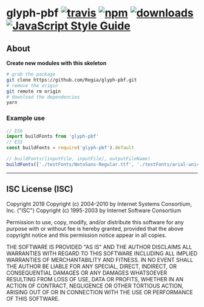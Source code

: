 # glyph-pbf [![travis][travis-image]][travis-url] [![npm][npm-image]][npm-url] [![downloads][downloads-image]][downloads-url] [![JavaScript Style Guide](https://img.shields.io/badge/code_style-standard-brightgreen.svg)](https://standardjs.com)

[travis-image]: https://travis-ci.org/regia-corporation/glyph-pbf.svg?branch=master
[travis-url]: https://travis-ci.org/regia-corporation/glyph-pbf
[npm-image]: https://img.shields.io/npm/v/glyph-pbf.svg
[npm-url]: https://npmjs.org/package/glyph-pbf
[downloads-image]: https://img.shields.io/npm/dm/glyph-pbf.svg
[downloads-url]: https://www.npmjs.com/package/glyph-pbf

## About

**Create new modules with this skeleton**

```sh
# grab the package
git clone https://github.com/Regia/glyph-pbf.git
# remove the origin
git remote rm origin
# download the dependencies
yarn
```


### Example use
```js
// ES6
import buildFonts from 'glyph-pbf'
// ES5
const buildFonts = require('glyph-pbf').default

// buildFonts([inputFile, inputFile], outputFileName)
buildFonts(['./testFonts/NotoSans-Regular.ttf', './testFonts/arial-unicode-ms.ttf'], './default.pbf')

```

---

## ISC License (ISC)

Copyright 2019 <Regia>
Copyright (c) 2004-2010 by Internet Systems Consortium, Inc. ("ISC")
Copyright (c) 1995-2003 by Internet Software Consortium

Permission to use, copy, modify, and/or distribute this software for any purpose with or without fee is hereby granted, provided that the above copyright notice and this permission notice appear in all copies.

THE SOFTWARE IS PROVIDED "AS IS" AND THE AUTHOR DISCLAIMS ALL WARRANTIES WITH REGARD TO THIS SOFTWARE INCLUDING ALL IMPLIED WARRANTIES OF MERCHANTABILITY AND FITNESS. IN NO EVENT SHALL THE AUTHOR BE LIABLE FOR ANY SPECIAL, DIRECT, INDIRECT, OR CONSEQUENTIAL DAMAGES OR ANY DAMAGES WHATSOEVER RESULTING FROM LOSS OF USE, DATA OR PROFITS, WHETHER IN AN ACTION OF CONTRACT, NEGLIGENCE OR OTHER TORTIOUS ACTION, ARISING OUT OF OR IN CONNECTION WITH THE USE OR PERFORMANCE OF THIS SOFTWARE.
